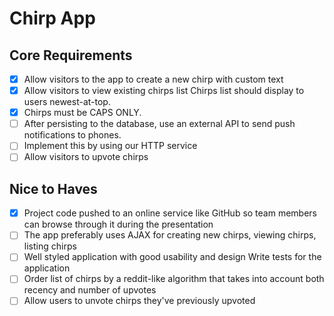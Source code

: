 # Chirp App

## Core Requirements

- [x] Allow visitors to the app to create a new chirp with custom text
- [x] Allow visitors to view existing chirps list Chirps list should display to users newest-at-top.
- [x] Chirps must be CAPS ONLY.
- [ ] After persisting to the database, use an external API to send push notifications to phones.
- [ ] Implement this by using our HTTP service
- [ ] Allow visitors to upvote chirps

## Nice to Haves

- [x] Project code pushed to an online service like GitHub so team members can browse through it during the presentation
- [ ] The app preferably uses AJAX for creating new chirps, viewing chirps, listing chirps
- [ ] Well styled application with good usability and design Write tests for the application
- [ ] Order list of chirps by a reddit-like algorithm that takes into account both recency and number of upvotes
- [ ] Allow users to unvote chirps they've previously upvoted
